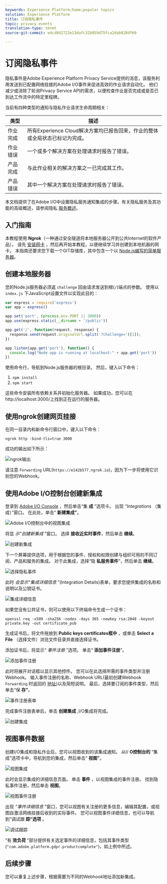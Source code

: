 ```yaml
---
keywords: Experience Platform;home;popular topics
solution: Experience Platform
title: 订阅隐私事件
topic: privacy events
translation-type: tm+mt
source-git-commit: e4cd042722e13dafc32b059d75fca2dab828df60

---
```



# 订阅隐私事件

隐私事件是Adobe Experience Platform Privacy Service提供的消息，该服务利用发送到已配置网络挂接的Adobe I/O事件来促进高效的作业请求自动化。 他们减少或消除了轮询Privacy Service API的需求，以便检查作业是否完成或是否已到达工作流中的特定里程碑。

当前有四种类型的通知与隐私作业请求生命周期相关：

| 类型 | 描述 |
--- | ---
| 作业完成 | 所有Experience Cloud解决方案均已报告回来，作业的整体或全局状态已标记为完成。 |
| 作业错误 | 一个或多个解决方案在处理请求时报告了错误。 |
| 产品完成 | 与此作业相关的解决方案之一已完成其工作。 |
| 产品错误 | 其中一个解决方案在处理请求时报告了错误。 |

本文档提供了在Adobe I/O中设置隐私服务通知集成的步骤。有关隐私服务及其功能的高级概述，请参阅隐私 [服务概述](home.md)。

## 入门指南

本教程使用 **Ngrok**（一种通过安全隧道将本地服务器公开到公共Internet的软件产品）。 请先 [安装网卡](https://ngrok.com/download) ，然后再开始本教程，以便继续学习并创建到本地机器的网卡。 本指南还要求您下载一个GIT存储库，其中包含一个以 [Node.js编写的简单服务器](https://nodejs.org/)。

## 创建本地服务器

您的Node.js服务器必须返 `challenge` 回由请求发送到根(`/`)端点的参数。 使用以 `index.js` 下JavaScript设置文件以实现此目的：

```js
var express = require('express')
var app = express()

app.set('port', (process.env.PORT || 3000))
app.use(express.static(__dirname + '/public'))

app.get('/', function(request, response) {
  response.send(request.originalUrl.split('?challenge=')[1]);
})

app.listen(app.get('port'), function() {
  console.log("Node app is running at localhost:" + app.get('port'))
})
```

使用命令行，导航到Node.js服务器的根目录。 然后，键入以下命令：

1. `npm install`
1. `npm start`

这些命令安装所有依赖关系并初始化服务器。 如果成功，您可以在http://localhost:3000/上找到正在运行的服务器。

## 使用ngrok创建网页挂接

在同一目录内和新命令行窗口中，键入以下命令：

```shell
ngrok http -bind-tls=true 3000
```

成功的输出如下所示：

![ngrok输出](images/privacy-events/ngrok-output.png)

请注意 `Forwarding` URL(`https://e142b577.ngrok.io`)，因为下一步将使用它识别您的Webhook。

## 使用Adobe I/O控制台创建新集成

登录到 [Adobe I/O Console](https://console.adobe.io) ，然后单击“集 **成** ”选项卡。 出现 _“Integrations_ （集成）”窗口。 在此处，单击“ **新建集成”**。

![Adobe I/O控制台中的视图集成](images/privacy-events/integrations.png)

将显 *示“创建新集成* ”窗口。 选择 **接收近实时事件**，然后单击 **继续**。

![创建新集成](images/privacy-events/new-integration.png)

下一个屏幕提供选项，用于根据您的事件、授权和权限创建与组织可用的不同订阅、产品和服务的集成。 对于此集成，选择“隐 **私服务事件**”，然后单击 **继续**。

![选择隐私事件](images/privacy-events/privacy-events.png)

此时 *会显示“集成详细信息* ”(Integration Details)表单，要求您提供集成的名称和说明以及公钥证书。

![集成详细信息](images/privacy-events/integration-details.png)

如果您没有公共证书，则可以使用以下终端命令生成一个证书：

```shell
openssl req -x509 -sha256 -nodes -days 365 -newkey rsa:2048 -keyout private.key -out certificate_pub
```

生成证书后，将文件拖放到 **Public keys certificates框中** ，或单击 **Select a File** （选择文件）浏览文件目录并直接选择证书。

添加证书后，将显示“ *事件注册* ”选项。 单击“ **添加事件注册**”。

![添加事件注册](images/privacy-events/add-event-registration.png)

此时将展开对话框以显示其他控件。 您可以在此选择所需的事件类型并注册Webhook。 输入事件注册的名称、Webhook URL(最初创建Webhook `Forwarding` 时返回的 [地址](#create-a-webhook-using-ngrok))以及简短说明。 最后，选择要订阅的事件类型，然后单击“保 **存”**。

![事件注册表单](images/privacy-events/event-registration-form.png)

完成事件注册表单后，单击 **创建集成** ,I/O集成将完成。

![创建集成](images/privacy-events/create-integration.png)

## 视图事件数据

创建I/O集成和隐私作业后，您可以视图收到的该集成通知。 从I/ **O控制台的** “集成”选项卡中，导航到您的集成，然后单击“ **视图”**。

![视图集成](images/privacy-events/view-integration.png)

此时会显示集成的详细信息页面。 单击 **事件** ，以视图集成的事件注册。 找到隐私事件注册，然后单击 **视图**。

![视图事件注册](images/privacy-events/view-registration.png)

出现 *“事件详细信息* ”窗口，您可以视图有关注册的更多信息，编辑其配置，或视图自激活网络挂接后收到的实际事件。 您可以视图事件详细信息，也可以导航到“调试跟 **踪”选项** 。

![调试跟踪](images/privacy-events/debug-tracing.png)

“有 **效负荷** ”部分提供有关选定事件的详细信息，包括其事件类型(`"com.adobe.platform.gdpr.productcomplete"`)，如上例中所述。

## 后续步骤

您可以重复上述步骤，根据需要为不同的Webhook地址添加新集成。